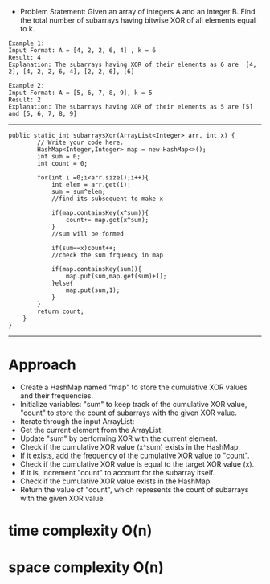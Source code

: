 * Problem Statement: Given an array of integers A and an integer B. Find the total number of subarrays having bitwise XOR of all elements equal to k.

```
Example 1:
Input Format: A = [4, 2, 2, 6, 4] , k = 6
Result: 4
Explanation: The subarrays having XOR of their elements as 6 are  [4, 2], [4, 2, 2, 6, 4], [2, 2, 6], [6]

Example 2:
Input Format: A = [5, 6, 7, 8, 9], k = 5
Result: 2
Explanation: The subarrays having XOR of their elements as 5 are [5] and [5, 6, 7, 8, 9]
```
***

```
public static int subarraysXor(ArrayList<Integer> arr, int x) {
		// Write your code here.
  		HashMap<Integer,Integer> map = new HashMap<>(); 
        int sum = 0;
        int count = 0;
      
	    for(int i =0;i<arr.size();i++){
            int elem = arr.get(i);
            sum = sum^elem;
            //find its subsequent to make x
      
	        if(map.containsKey(x^sum)){
                count+= map.get(x^sum);
            }
            //sum will be formed
      
	        if(sum==x)count++;        
            //check the sum frquency in map
      
	        if(map.containsKey(sum)){
                map.put(sum,map.get(sum)+1);
            }else{
                map.put(sum,1);
            } 
        }
        return count;
	}
}
```


*** 
# Approach
* Create a HashMap named "map" to store the cumulative XOR values and their frequencies.
* Initialize variables: "sum" to keep track of the cumulative XOR value, "count" to store the count of subarrays with the given XOR value.
* Iterate through the input ArrayList:
* Get the current element from the ArrayList.
* Update "sum" by performing XOR with the current element.
* Check if the cumulative XOR value (x^sum) exists in the HashMap.
* If it exists, add the frequency of the cumulative XOR value to "count".
* Check if the cumulative XOR value is equal to the target XOR value (x).
* If it is, increment "count" to account for the subarray itself.
* Check if the cumulative XOR value exists in the HashMap.
* Return the value of "count", which represents the count of subarrays with the given XOR value.

#  time complexity  O(n)
# space complexity O(n)

